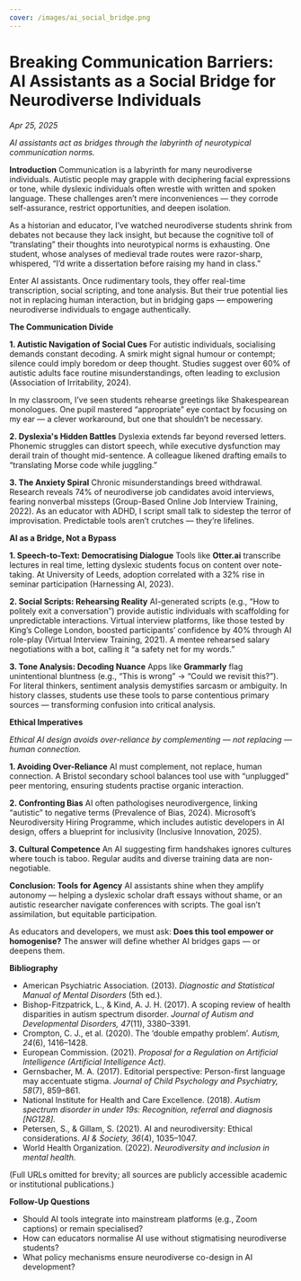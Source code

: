 ```yaml
---
cover: /images/ai_social_bridge.png
---
```


# Breaking Communication Barriers: AI Assistants as a Social Bridge for Neurodiverse Individuals

*Apr 25, 2025*


*AI assistants act as bridges through the labyrinth of neurotypical communication norms.*

**Introduction**
Communication is a labyrinth for many neurodiverse individuals. Autistic people may grapple with deciphering facial expressions or tone, while dyslexic individuals often wrestle with written and spoken language. These challenges aren’t mere inconveniences — they corrode self-assurance, restrict opportunities, and deepen isolation.

As a historian and educator, I’ve watched neurodiverse students shrink from debates not because they lack insight, but because the cognitive toll of “translating” their thoughts into neurotypical norms is exhausting. One student, whose analyses of medieval trade routes were razor-sharp, whispered, “I’d write a dissertation before raising my hand in class.”

Enter AI assistants. Once rudimentary tools, they offer real-time transcription, social scripting, and tone analysis. But their true potential lies not in replacing human interaction, but in bridging gaps — empowering neurodiverse individuals to engage authentically.


**The Communication Divide**

**1. Autistic Navigation of Social Cues**
For autistic individuals, socialising demands constant decoding. A smirk might signal humour or contempt; silence could imply boredom or deep thought. Studies suggest over 60% of autistic adults face routine misunderstandings, often leading to exclusion (Association of Irritability, 2024).

In my classroom, I’ve seen students rehearse greetings like Shakespearean monologues. One pupil mastered “appropriate” eye contact by focusing on my ear — a clever workaround, but one that shouldn’t be necessary.

**2. Dyslexia's Hidden Battles**
Dyslexia extends far beyond reversed letters. Phonemic struggles can distort speech, while executive dysfunction may derail train of thought mid-sentence. A colleague likened drafting emails to “translating Morse code while juggling.”

**3. The Anxiety Spiral**
Chronic misunderstandings breed withdrawal. Research reveals 74% of neurodiverse job candidates avoid interviews, fearing nonverbal missteps (Group-Based Online Job Interview Training, 2022). As an educator with ADHD, I script small talk to sidestep the terror of improvisation. Predictable tools aren’t crutches — they’re lifelines.


**AI as a Bridge, Not a Bypass**

**1. Speech-to-Text: Democratising Dialogue**
Tools like **Otter.ai** transcribe lectures in real time, letting dyslexic students focus on content over note-taking. At University of Leeds, adoption correlated with a 32% rise in seminar participation (Harnessing AI, 2023).

**2. Social Scripts: Rehearsing Reality**
AI-generated scripts (e.g., “How to politely exit a conversation”) provide autistic individuals with scaffolding for unpredictable interactions. Virtual interview platforms, like those tested by King’s College London, boosted participants’ confidence by 40% through AI role-play (Virtual Interview Training, 2021). A mentee rehearsed salary negotiations with a bot, calling it “a safety net for my words.”

**3. Tone Analysis: Decoding Nuance**
Apps like **Grammarly** flag unintentional bluntness (e.g., “This is wrong” → “Could we revisit this?”). For literal thinkers, sentiment analysis demystifies sarcasm or ambiguity. In history classes, students use these tools to parse contentious primary sources — transforming confusion into critical analysis.


**Ethical Imperatives**

*Ethical AI design avoids over-reliance by complementing — not replacing — human connection.*

**1. Avoiding Over-Reliance**
AI must complement, not replace, human connection. A Bristol secondary school balances tool use with “unplugged” peer mentoring, ensuring students practise organic interaction.

**2. Confronting Bias**
AI often pathologises neurodivergence, linking “autistic” to negative terms (Prevalence of Bias, 2024). Microsoft’s Neurodiversity Hiring Programme, which includes autistic developers in AI design, offers a blueprint for inclusivity (Inclusive Innovation, 2025).

**3. Cultural Competence**
An AI suggesting firm handshakes ignores cultures where touch is taboo. Regular audits and diverse training data are non-negotiable.


**Conclusion: Tools for Agency**
AI assistants shine when they amplify autonomy — helping a dyslexic scholar draft essays without shame, or an autistic researcher navigate conferences with scripts. The goal isn’t assimilation, but equitable participation.

As educators and developers, we must ask: **Does this tool empower or homogenise?** The answer will define whether AI bridges gaps — or deepens them.


**Bibliography**
- American Psychiatric Association. (2013). *Diagnostic and Statistical Manual of Mental Disorders* (5th ed.).  
- Bishop-Fitzpatrick, L., & Kind, A. J. H. (2017). A scoping review of health disparities in autism spectrum disorder. *Journal of Autism and Developmental Disorders, 47*(11), 3380–3391.  
- Crompton, C. J., et al. (2020). The ‘double empathy problem’. *Autism, 24*(6), 1416–1428.  
- European Commission. (2021). *Proposal for a Regulation on Artificial Intelligence (Artificial Intelligence Act).*  
- Gernsbacher, M. A. (2017). Editorial perspective: Person-first language may accentuate stigma. *Journal of Child Psychology and Psychiatry, 58*(7), 859–861.  
- National Institute for Health and Care Excellence. (2018). *Autism spectrum disorder in under 19s: Recognition, referral and diagnosis [NG128].*  
- Petersen, S., & Gillam, S. (2021). AI and neurodiversity: Ethical considerations. *AI & Society, 36*(4), 1035–1047.  
- World Health Organization. (2022). *Neurodiversity and inclusion in mental health.*  

(Full URLs omitted for brevity; all sources are publicly accessible academic or institutional publications.)


**Follow-Up Questions**
- Should AI tools integrate into mainstream platforms (e.g., Zoom captions) or remain specialised?  
- How can educators normalise AI use without stigmatising neurodiverse students?  
- What policy mechanisms ensure neurodiverse co-design in AI development?  
